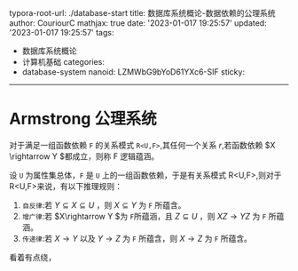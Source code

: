 typora-root-url: ./database-start
title: 数据库系统概论-数据依赖的公理系统
author: CouriourC
mathjax: true
date: '2023-01-017 19:25:57'
updated: '2023-01-017 19:25:57'
tags:
  - 数据库系统概论
  - 计算机基础
categories:
  - database-system
nanoid: LZMWbG9bYoD61YXc6-SIF
sticky:
---



# Armstrong 公理系统

对于满足一组函数依赖 `F` 的关系模式 `R<U,F>`,其任何一个关系 $r$,若函数依赖 $X \rightarrow Y $都成立，则称 F 逻辑蕴涵。

设 `U` 为属性集总体，`F` 是 `U` 上的一组函数依赖，于是有关系模式 R<U,F>,则对于 R<U,F>来说，有以下推理规则：

1.   `自反律`:若 $Y\subseteq X \subseteq U$ ，则 $X\subseteq Y$ 为 `F` 所蕴含。
2.   `增广律`:若 $X\rightarrow Y $为 `F`所蕴涵，且 $Z\subseteq U$ ，则 $XZ\rightarrow YZ$ 为 `F` 所蕴涵。
3.    `传递律`:若 $X\rightarrow Y$ 以及 $Y\rightarrow Z$ 为 `F` 所蕴含，则 $X\rightarrow Z$ 为 `F` 所蕴含。

看着有点绕，